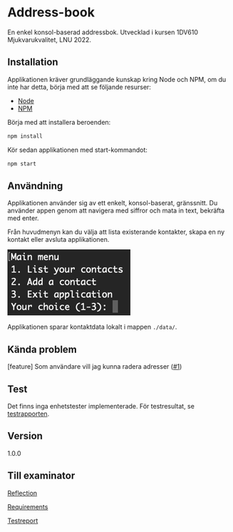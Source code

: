 # Address-book

En enkel konsol-baserad addressbok. Utvecklad i kursen 1DV610 Mjukvarukvalitet, LNU 2022.

## Installation

Applikationen kräver grundläggande kunskap kring Node och NPM, om du inte har detta,
börja med att se följande resurser:

- [Node](https://nodejs.org/en/docs/guides/)
- [NPM](https://docs.npmjs.com/)


Börja med att installera beroenden:

```bash
npm install
```

Kör sedan applikationen med start-kommandot:

```bash
npm start
```

## Användning

Applikationen använder sig av ett enkelt, konsol-baserat, gränssnitt.
Du använder appen genom att navigera med siffror och mata in text, bekräfta med enter.

Från huvudmenyn kan du välja att lista existerande kontakter,
skapa en ny kontakt eller avsluta applikationen.

![Main menu screenshot](./img/main-menu.png)

Applikationen sparar kontaktdata lokalt i mappen `./data/`.

## Kända problem

[feature] Som användare vill jag kunna radera adresser ([#1](https://github.com/wilnersson/address-book/issues/1))

## Test

Det finns inga enhetstester implementerade. För testresultat, se [testrapporten](./testreport.md).

## Version

1.0.0

## Till examinator

[Reflection](./reflection.md)

[Requirements](./requirements.md)

[Testreport](./testreport.md)
